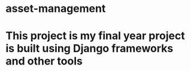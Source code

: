 # asset-management

# This project is my final year project is built using Django frameworks and other tools
